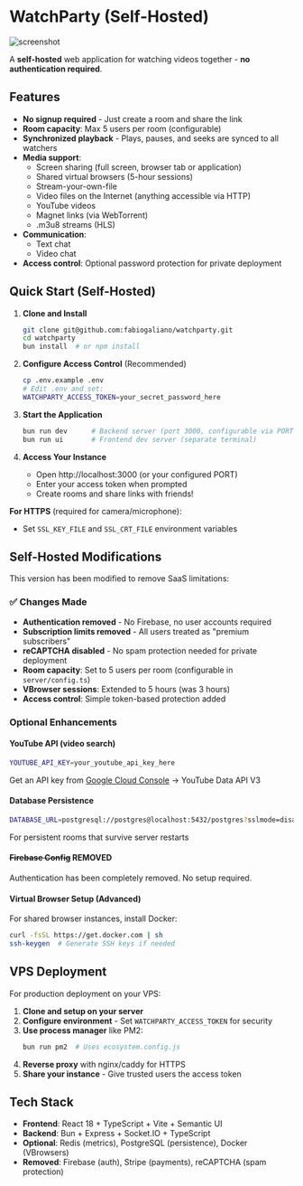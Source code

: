 # WatchParty (Self-Hosted)

![screenshot](https://github.com/howardchung/watchparty/raw/main/public/screenshot_full.png)

A **self-hosted** web application for watching videos together - **no authentication required**.

## Features

- **No signup required** - Just create a room and share the link
- **Room capacity**: Max 5 users per room (configurable)
- **Synchronized playback** - Plays, pauses, and seeks are synced to all watchers
- **Media support**:
  - Screen sharing (full screen, browser tab or application)
  - Shared virtual browsers (5-hour sessions)
  - Stream-your-own-file
  - Video files on the Internet (anything accessible via HTTP)
  - YouTube videos
  - Magnet links (via WebTorrent)
  - .m3u8 streams (HLS)
- **Communication**:
  - Text chat
  - Video chat
- **Access control**: Optional password protection for private deployment

## Quick Start (Self-Hosted)

1. **Clone and Install**
   ```bash
   git clone git@github.com:fabiogaliano/watchparty.git
   cd watchparty
   bun install  # or npm install
   ```

2. **Configure Access Control** (Recommended)
   ```bash
   cp .env.example .env
   # Edit .env and set:
   WATCHPARTY_ACCESS_TOKEN=your_secret_password_here
   ```

3. **Start the Application**
   ```bash
   bun run dev      # Backend server (port 3000, configurable via PORT env var)
   bun run ui       # Frontend dev server (separate terminal)
   ```

4. **Access Your Instance**
   - Open http://localhost:3000 (or your configured PORT)
   - Enter your access token when prompted
   - Create rooms and share links with friends!

**For HTTPS** (required for camera/microphone):
- Set `SSL_KEY_FILE` and `SSL_CRT_FILE` environment variables

## Self-Hosted Modifications

This version has been modified to remove SaaS limitations:

### ✅ Changes Made
- **Authentication removed** - No Firebase, no user accounts required
- **Subscription limits removed** - All users treated as "premium subscribers"
- **reCAPTCHA disabled** - No spam protection needed for private deployment  
- **Room capacity**: Set to 5 users per room (configurable in `server/config.ts`)
- **VBrowser sessions**: Extended to 5 hours (was 3 hours)
- **Access control**: Simple token-based protection added

### Optional Enhancements

#### YouTube API (video search)
```bash
YOUTUBE_API_KEY=your_youtube_api_key_here
```
Get an API key from [Google Cloud Console](https://console.developers.google.com) → YouTube Data API V3

#### Database Persistence
```bash  
DATABASE_URL=postgresql://postgres@localhost:5432/postgres?sslmode=disable
```
For persistent rooms that survive server restarts

#### ~~Firebase Config~~ **REMOVED**
Authentication has been completely removed. No setup required.

#### Virtual Browser Setup (Advanced)
For shared browser instances, install Docker:
```bash
curl -fsSL https://get.docker.com | sh
ssh-keygen  # Generate SSH keys if needed
```

## VPS Deployment

For production deployment on your VPS:

1. **Clone and setup on your server**
2. **Configure environment** - Set `WATCHPARTY_ACCESS_TOKEN` for security
3. **Use process manager** like PM2:
   ```bash
   bun run pm2  # Uses ecosystem.config.js
   ```
4. **Reverse proxy** with nginx/caddy for HTTPS
5. **Share your instance** - Give trusted users the access token

## Tech Stack

- **Frontend**: React 18 + TypeScript + Vite + Semantic UI
- **Backend**: Bun + Express + Socket.IO + TypeScript
- **Optional**: Redis (metrics), PostgreSQL (persistence), Docker (VBrowsers)
- **Removed**: Firebase (auth), Stripe (payments), reCAPTCHA (spam protection)
